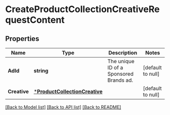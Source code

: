 # CreateProductCollectionCreativeRequestContent

## Properties
Name | Type | Description | Notes
------------ | ------------- | ------------- | -------------
**AdId** | **string** | The unique ID of a Sponsored Brands ad. | [default to null]
**Creative** | [***ProductCollectionCreative**](ProductCollectionCreative.md) |  | [default to null]

[[Back to Model list]](../README.md#documentation-for-models) [[Back to API list]](../README.md#documentation-for-api-endpoints) [[Back to README]](../README.md)

